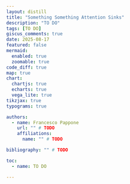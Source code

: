 ```yaml
---
layout: distill
title: "Something Something Attention Sinks"
description: "TO DO"
tags: [TO DO]
giscus_comments: true
date: 2025-08-17
featured: false
mermaid:
  enabled: true
  zoomable: true
code_diff: true
map: true
chart:
  chartjs: true
  echarts: true
  vega_lite: true
tikzjax: true
typograms: true

authors:
  - name: Francesco Pappone
    url: "" # TODO
    affiliations:
      name: "" # TODO

bibliography: "" # TODO

toc:
  - name: TO DO 

---
```

